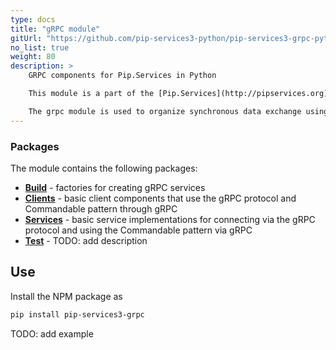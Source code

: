 ```yaml
---
type: docs
title: "gRPC module"
gitUrl: "https://github.com/pip-services3-python/pip-services3-grpc-python"
no_list: true
weight: 80
description: > 
    GRPC components for Pip.Services in Python

    This module is a part of the [Pip.Services](http://pipservices.org) polyglot microservices toolkit.

    The grpc module is used to organize synchronous data exchange using calls through the gRPC protocol. It has implementations of both, the server and client parts.
---
```



### Packages

The module contains the following packages:

- [**Build**](build) - factories for creating gRPC services
- [**Clients**](clients) - basic client components that use the gRPC protocol and Commandable pattern through gRPC
- [**Services**](services) - basic service implementations for connecting via the gRPC protocol and using the Commandable pattern via gRPC
- [**Test**](test) - TODO: add description


## Use

Install the NPM package as
```bash
pip install pip-services3-grpc
```

TODO: add example
